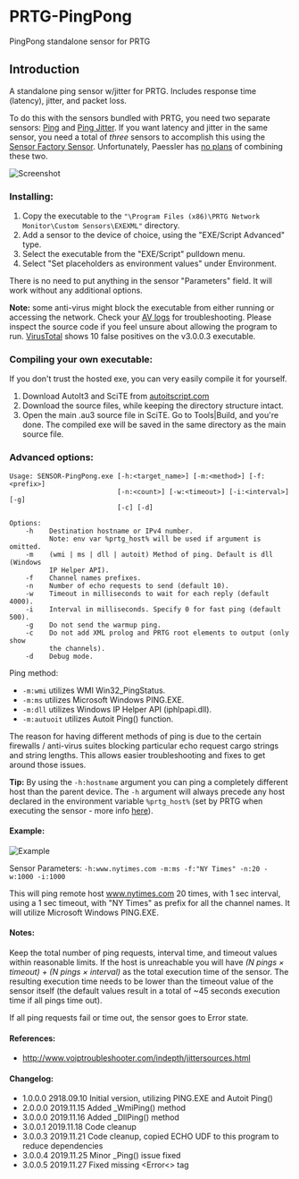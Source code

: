 # PRTG-PingPong

PingPong standalone sensor for PRTG

## Introduction

A standalone ping sensor w/jitter for PRTG. Includes response time (latency), jitter, and packet loss.

To do this with the sensors bundled with PRTG, you need two separate sensors: [Ping](https://www.paessler.com/manuals/prtg/ping_sensor) and [Ping Jitter](https://www.paessler.com/manuals/prtg/ping_jitter_sensor). If you want latency and jitter in the same sensor, you need a total of *three* sensors to accomplish this using the [Sensor Factory Sensor](https://www.paessler.com/manuals/prtg/sensor_factory_sensor). Unfortunately, Paessler has [no plans](https://kb.paessler.com/en/topic/60679-ping-jitter-as-additional-channel-in-ping-sensor) of combining these two.

![Screenshot](https://i.imgur.com/4wN1mPQ.png)

### Installing:

1. Copy the executable to the `"\Program Files (x86)\PRTG Network Monitor\Custom Sensors\EXEXML"`  directory.
2. Add a sensor to the device of choice, using the "EXE/Script Advanced" type.
3. Select the executable from the "EXE/Script" pulldown menu.
4. Select "Set placeholders as environment values" under Environment.

There is no need to put anything in the sensor "Parameters" field. It will work without any additional options.

**Note:** some anti-virus might block the executable from either running or accessing the network. Check your [AV logs](https://i.imgur.com/UG5mFNA.png) for troubleshooting. Please inspect the source code if you feel unsure about allowing the program to run. [VirusTotal](https://www.virustotal.com/gui/file/228450fea535f5f6ee049e808c4b681b21a51863f36b2c2f31030e574bdf1d97/detection) shows 10 false positives on the v3.0.0.3 executable.  


### Compiling your own executable:
If you don't trust the hosted exe, you can very easily compile it for yourself.
1. Download AutoIt3 and SciTE from [autoitscript.com](https://www.autoitscript.com/site/autoit/downloads/)
2. Download the source files, while keeping the directory structure intact.
3. Open the main .au3 source file in SciTE. Go to Tools|Build, and you're done. The compiled exe will be saved in the same directory as the main source file.

### Advanced options:

```
Usage: SENSOR-PingPong.exe [-h:<target_name>] [-m:<method>] [-f:<prefix>]
                           [-n:<count>] [-w:<timeout>] [-i:<interval>] [-g]
                           [-c] [-d]

Options:
    -h    Destination hostname or IPv4 number.
          Note: env var %prtg_host% will be used if argument is omitted.
    -m    (wmi | ms | dll | autoit) Method of ping. Default is dll (Windows
          IP Helper API).
    -f    Channel names prefixes.
    -n    Number of echo requests to send (default 10).
    -w    Timeout in milliseconds to wait for each reply (default 4000).
    -i    Interval in milliseconds. Specify 0 for fast ping (default 500).
    -g    Do not send the warmup ping.
    -c    Do not add XML prolog and PRTG root elements to output (only show
          the channels).
    -d    Debug mode.
```

Ping method:
* `-m:wmi` utilizes WMI Win32_PingStatus.
* `-m:ms` utilizes Microsoft Windows PING.EXE.
* `-m:dll` utilizes Windows IP Helper API (iphlpapi.dll).
* `-m:autuoit` utilizes Autoit Ping() function.

The reason for having different methods of ping is due to the certain firewalls / anti-virus suites blocking particular echo request cargo strings and string lengths. This allows easier troubleshooting and fixes to get around those issues.  

**Tip:** By using the `-h:hostname` argument you can ping a completely different host than the parent device. The `-h` argument will always precede any host declared in the environment variable `%prtg_host%` (set by PRTG when executing the sensor - more info [here](https://www.paessler.com/manuals/prtg/custom_sensors)).

#### Example:

![Example](https://i.imgur.com/xv4AowI.png)


Sensor Parameters: `-h:www.nytimes.com -m:ms -f:"NY Times" -n:20 -w:1000 -i:1000`

This will ping remote host www.nytimes.com 20 times, with 1 sec interval, using a 1 sec timeout, with "NY Times" as prefix for all the channel names. It will utilize Microsoft Windows PING.EXE.


#### Notes:


Keep the total number of ping requests, interval time, and timeout values within reasonable limits. If the host is unreachable you will have *(N pings × timeout) + (N pings × interval)* as the total execution time of the sensor. The resulting execution time needs to be lower than the timeout value of the sensor itself (the default values result in a total of ~45 seconds execution time if all pings time out).

If all ping requests fail or time out, the sensor goes to Error state.

#### References:
* http://www.voiptroubleshooter.com/indepth/jittersources.html

#### Changelog:
* 1.0.0.0		2918.09.10		Initial version, utilizing PING.EXE and Autoit Ping()
* 2.0.0.0		2019.11.15		Added _WmiPing() method
* 3.0.0.0		2019.11.16		Added _DllPing() method
* 3.0.0.1		2019.11.18		Code cleanup
* 3.0.0.3		2019.11.21		Code cleanup, copied ECHO UDF to this program to reduce dependencies
* 3.0.0.4		2019.11.25		Minor _Ping() issue fixed
* 3.0.0.5		2019.11.27		Fixed missing <Error<> tag
